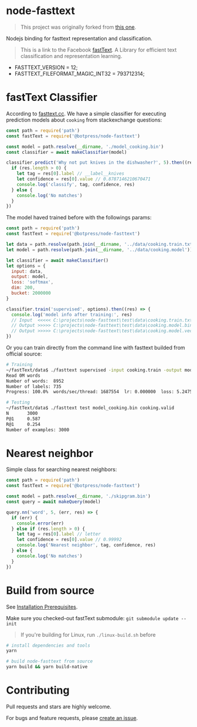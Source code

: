 # node-fasttext

> This project was originally forked from [this one](https://github.com/vunb/node-fasttext).

Nodejs binding for fasttext representation and classification.

> This is a link to the Facebook [fastText](https://github.com/facebookresearch/fastText). A Library for efficient text classification and representation learning.

- FASTTEXT_VERSION = 12;
- FASTTEXT_FILEFORMAT_MAGIC_INT32 = 793712314;

# fastText Classifier

According to [fasttext.cc](https://fasttext.cc/docs/en/supervised-tutorial.html). We have a simple classifier for executing prediction models about `cooking` from stackexchange questions:

```js
const path = require('path')
const fastText = require('@botpress/node-fasttext')

const model = path.resolve(__dirname, './model_cooking.bin')
const classifier = await makeClassifier(model)

classifier.predict('Why not put knives in the dishwasher?', 5).then((res) => {
  if (res.length > 0) {
    let tag = res[0].label // __label__knives
    let confidence = res[0].value // 0.8787146210670471
    console.log('classify', tag, confidence, res)
  } else {
    console.log('No matches')
  }
})
```

The model haved trained before with the followings params:

```js
const path = require('path')
const fastText = require('@botpress/node-fasttext')

let data = path.resolve(path.join(__dirname, '../data/cooking.train.txt'))
let model = path.resolve(path.join(__dirname, '../data/cooking.model'))

let classifier = await makeClassifier()
let options = {
  input: data,
  output: model,
  loss: 'softmax',
  dim: 200,
  bucket: 2000000
}

classifier.train('supervised', options).then((res) => {
  console.log('model info after training:', res)
  // Input  <<<<< C:\projects\node-fasttext\test\data\cooking.train.txt
  // Output >>>>> C:\projects\node-fasttext\test\data\cooking.model.bin
  // Output >>>>> C:\projects\node-fasttext\test\data\cooking.model.vec
})
```

Or you can train directly from the command line with fasttext builded from official source:

```bash
# Training
~/fastText/data$ ./fasttext supervised -input cooking.train -output model_cooking -lr 1.0 -epoch 25 -wordNgrams 2 -bucket 200000 -dim 50 -loss hs
Read 0M words
Number of words:  8952
Number of labels: 735
Progress: 100.0%  words/sec/thread: 1687554  lr: 0.000000  loss: 5.247591  eta: 0h0m 4m

# Testing
~/fastText/data$ ./fasttext test model_cooking.bin cooking.valid
N       3000
P@1     0.587
R@1     0.254
Number of examples: 3000
```

# Nearest neighbor

Simple class for searching nearest neighbors:

```js
const path = require('path')
const fastText = require('@botpress/node-fasttext')

const model = path.resolve(__dirname, './skipgram.bin')
const query = await makeQuery(model)

query.nn('word', 5, (err, res) => {
  if (err) {
    console.error(err)
  } else if (res.length > 0) {
    let tag = res[0].label // letter
    let confidence = res[0].value // 0.99992
    console.log('Nearest neighbor', tag, confidence, res)
  } else {
    console.log('No matches')
  }
})
```

# Build from source

See [Installation Prerequisites](https://github.com/nodejs/node-gyp#installation).

Make sure you checked-out fastText submodule: `git submodule update --init`

> If you're building for Linux, run `./linux-build.sh` before

```bash
# install dependencies and tools
yarn

# build node-fasttext from source
yarn build && yarn build-native
```

# Contributing

Pull requests and stars are highly welcome.

For bugs and feature requests, please [create an issue](https://github.com/botpress/nlu/issues/new).

